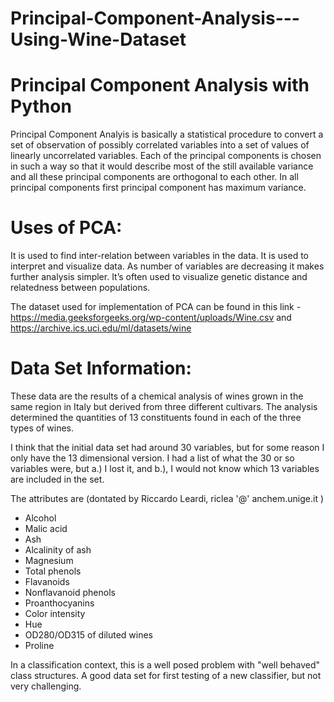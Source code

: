 # Principal-Component-Analysis---Using-Wine-Dataset

# Principal Component Analysis with Python
Principal Component Analyis is basically a statistical procedure to convert a set of observation of possibly correlated variables into a set of values of linearly uncorrelated variables. Each of the principal components is chosen in such a way so that it would describe most of the still available variance and all these principal components are orthogonal to each other. In all principal components first principal component has maximum variance.

# Uses of PCA:
It is used to find inter-relation between variables in the data. It is used to interpret and visualize data. As number of variables are decreasing it makes further analysis simpler. It’s often used to visualize genetic distance and relatedness between populations.

The dataset used for implementation of PCA can be found in this link - https://media.geeksforgeeks.org/wp-content/uploads/Wine.csv and https://archive.ics.uci.edu/ml/datasets/wine

# Data Set Information:
These data are the results of a chemical analysis of wines grown in the same region in Italy but derived from three different cultivars. The analysis determined the quantities of 13 constituents found in each of the three types of wines.

I think that the initial data set had around 30 variables, but for some reason I only have the 13 dimensional version. I had a list of what the 30 or so variables were, but a.) I lost it, and b.), I would not know which 13 variables are included in the set.

The attributes are (dontated by Riccardo Leardi, riclea '@' anchem.unige.it )

- Alcohol
- Malic acid
- Ash
- Alcalinity of ash
- Magnesium
- Total phenols
- Flavanoids
- Nonflavanoid phenols
- Proanthocyanins
- Color intensity
- Hue
- OD280/OD315 of diluted wines
- Proline

In a classification context, this is a well posed problem with "well behaved" class structures. A good data set for first testing of a new classifier, but not very challenging.
